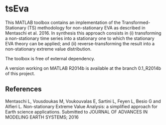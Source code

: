 # tsEva #

This MATLAB toolbox contains an implementation of the Transformed-Stationary (TS) methodology for non-stationary EVA as described in Mentaschi et al. 2016. In synthesis this approach consists in (i) transforming a non-stationary time series into a stationary one to which the stationary EVA theory can be applied; and (ii) reverse-transforming the result into a non-stationary extreme value distribution.

The toolbox is free of external dependency.

A version working on MATLAB R2014b is available at the branch 0.1_R2014b of this project.

## References ##
Mentaschi L, Vousdoukas M, Voukouvalas E, Sartini L, Feyen L, Besio G and Alfieri L. Non-stationary Extreme Value Analysis: a simplified approach for Earth science applications. Submitted to JOURNAL OF ADVANCES IN MODELING EARTH SYSTEMS; 2016